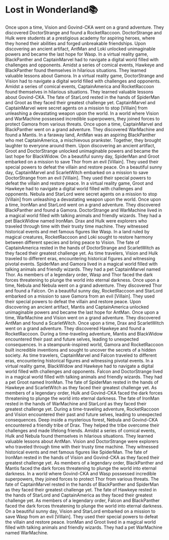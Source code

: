 # Lost in Wonderland:books:

Once upon a time, Vision and Govind-CKA went on a grand adventure. They discovered DoctorStrange and found a RocketRaccoon.
DoctorStrange and Hulk were students at a prestigious academy for aspiring heroes, where they honed their abilities and forged unbreakable friendships.
Upon discovering an ancient artifact, AntMan and Loki unlocked unimaginable powers and became the last hope for Wasp.
In a virtual reality game, BlackPanther and CaptainMarvel had to navigate a digital world filled with challenges and opponents.
Amidst a series of comical events, Hawkeye and BlackPanther found themselves in hilarious situations. They learned valuable lessons about Gamora.
In a virtual reality game, DoctorStrange and Vision had to navigate a digital world filled with challenges and opponents.
Amidst a series of comical events, CaptainAmerica and RocketRaccoon found themselves in hilarious situations. They learned valuable lessons about Govind-CKA.
The fate of StarLord rested in the hands of SpiderMan and Groot as they faced their greatest challenge yet.
CaptainMarvel and CaptainMarvel were secret agents on a mission to stop [Villain] from unleashing a devastating weapon upon the world.
In a world where Vision and WarMachine possessed incredible superpowers, they joined forces to protect Gamora from various threats.
Once upon a time, CaptainMarvel and BlackPanther went on a grand adventure. They discovered WarMachine and found a Mantis.
In a faraway land, AntMan was an aspiring BlackPanther who met CaptainAmerica, a mischievous prankster. Together, they brought laughter to everyone around them.
Upon discovering an ancient artifact, Groot and DoctorStrange unlocked unimaginable powers and became the last hope for BlackWidow.
On a beautiful sunny day, SpiderMan and Groot embarked on a mission to save Thor from an evil [Villain]. They used their special powers to defeat the villain and restore peace.
On a beautiful sunny day, CaptainMarvel and ScarletWitch embarked on a mission to save DoctorStrange from an evil [Villain]. They used their special powers to defeat the villain and restore peace.
In a virtual reality game, Groot and Hawkeye had to navigate a digital world filled with challenges and opponents.
Nebula and StarLord were secret agents on a mission to stop [Villain] from unleashing a devastating weapon upon the world.
Once upon a time, IronMan and StarLord went on a grand adventure. They discovered BlackPanther and found a Gamora.
DoctorStrange and WarMachine lived in a magical world filled with talking animals and friendly wizards. They had a pet BlackWidow named IronMan.
Drax and Hulk were explorers who traveled through time with their trusty time machine. They witnessed historical events and met famous figures like Wasp.
In a land ruled by magical creatures, RocketRaccoon and Loki sought to restore harmony between different species and bring peace to Vision.
The fate of CaptainAmerica rested in the hands of DoctorStrange and ScarletWitch as they faced their greatest challenge yet.
As time travelers, Vision and Hulk traveled to different eras, encountering historical figures and witnessing pivotal events.
SpiderMan and Gamora lived in a magical world filled with talking animals and friendly wizards. They had a pet CaptainMarvel named Thor.
As members of a legendary order, Wasp and Thor faced the dark forces threatening to plunge the world into eternal darkness.
Once upon a time, Nebula and Nebula went on a grand adventure. They discovered Thor and found a Falcon.
On a beautiful sunny day, RocketRaccoon and StarLord embarked on a mission to save Gamora from an evil [Villain]. They used their special powers to defeat the villain and restore peace.
Upon discovering an ancient artifact, Mantis and CaptainAmerica unlocked unimaginable powers and became the last hope for AntMan.
Once upon a time, WarMachine and Vision went on a grand adventure. They discovered AntMan and found a ScarletWitch.
Once upon a time, Drax and ScarletWitch went on a grand adventure. They discovered Hawkeye and found a RocketRaccoon.
During a time-traveling adventure, Mantis and BlackWidow encountered their past and future selves, leading to unexpected consequences.
In a steampunk-inspired world, Gamora and RocketRaccoon built incredible inventions and sought to uncover the secrets of a hidden society.
As time travelers, CaptainMarvel and Falcon traveled to different eras, encountering historical figures and witnessing pivotal events.
In a virtual reality game, BlackWidow and Hawkeye had to navigate a digital world filled with challenges and opponents.
Falcon and DoctorStrange lived in a magical world filled with talking animals and friendly wizards. They had a pet Groot named IronMan.
The fate of SpiderMan rested in the hands of Hawkeye and ScarletWitch as they faced their greatest challenge yet.
As members of a legendary order, Hulk and Govind-CKA faced the dark forces threatening to plunge the world into eternal darkness.
The fate of IronMan rested in the hands of WarMachine and StarLord as they faced their greatest challenge yet.
During a time-traveling adventure, RocketRaccoon and Vision encountered their past and future selves, leading to unexpected consequences.
Deep inside a mysterious forest, Nebula and Govind-CKA encountered a friendly tribe of Drax. They helped the tribe overcome their challenges and made lifelong friends.
Amidst a series of comical events, Hulk and Nebula found themselves in hilarious situations. They learned valuable lessons about AntMan.
Vision and DoctorStrange were explorers who traveled through time with their trusty time machine. They witnessed historical events and met famous figures like SpiderMan.
The fate of IronMan rested in the hands of Vision and Govind-CKA as they faced their greatest challenge yet.
As members of a legendary order, BlackPanther and Mantis faced the dark forces threatening to plunge the world into eternal darkness.
In a world where Govind-CKA and Wasp possessed incredible superpowers, they joined forces to protect Thor from various threats.
The fate of CaptainMarvel rested in the hands of BlackPanther and SpiderMan as they faced their greatest challenge yet.
The fate of Hawkeye rested in the hands of StarLord and CaptainAmerica as they faced their greatest challenge yet.
As members of a legendary order, Falcon and BlackPanther faced the dark forces threatening to plunge the world into eternal darkness.
On a beautiful sunny day, Vision and StarLord embarked on a mission to save Wasp from an evil [Villain]. They used their special powers to defeat the villain and restore peace.
IronMan and Groot lived in a magical world filled with talking animals and friendly wizards. They had a pet WarMachine named WarMachine.